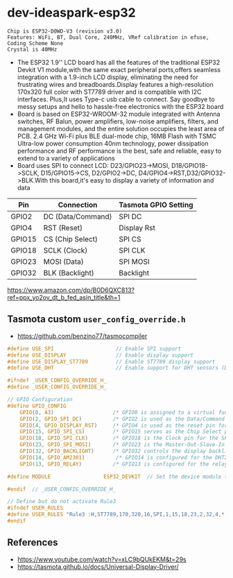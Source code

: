 # dev-ideaspark-esp32

```
Chip is ESP32-D0WD-V3 (revision v3.0)
Features: WiFi, BT, Dual Core, 240MHz, VRef calibration in efuse, Coding Scheme None
Crystal is 40MHz
```

* The ESP32 1.9'' LCD board has all the features of the traditional ESP32 Devkit V1 module,with the same exact peripheral ports,offers seamless integration with a 1.9-inch LCD display, eliminating the need for frustrating wires and breadboards.Display features a high-resolution 170x320 full color with ST7789 driver and is compatible with I2C interfaces. Plus,It uses Type-c usb cable to connect. Say goodbye to messy setups and hello to hassle-free electronics with the ESP32 board
* Board is based on ESP32-WROOM-32 module integrated with Antenna switches, RF Balun, power amplifiers, low-noise amplifiers, filters, and management modules, and the entire solution occupies the least area of PCB. 2.4 GHz Wi-Fi plus BLE dual-mode chip, 16MB Flash with TSMC Ultra-low power consumption 40nm technology, power dissipation performance and RF performance is the best, safe and reliable, easy to extend to a variety of applications
* Board uses SPI to connect LCD: D23/GPIO23->MOSI, D18/GPIO18->SCLK, D15/GPIO15->CS, D2/GPIO2->DC, D4/GPIO4->RST,D32/GPIO32->BLK.With this board,it's easy to display a variety of information and data


|   Pin  |	    Connection    |	Tasmota GPIO Setting  |
| ------ | ------------------ | --------------------- |
| GPIO2  |	DC (Data/Command) |	SPI DC                |
| GPIO4  |	RST (Reset)	      | Display Rst           |
| GPIO15 |	CS (Chip Select)  |	SPI CS                |
| GPIO18 |	SCLK (Clock)      |	SPI CLK               |
| GPIO23 |	MOSI (Data)       |	SPI MOSI              |
| GPIO32 |	BLK (Backlight)   |	Backlight             |

https://www.amazon.com/dp/B0D6QXC813?ref=ppx_yo2ov_dt_b_fed_asin_title&th=1


## Tasmota custom `user_config_override.h`

* https://github.com/benzino77/tasmocompiler

```c
#define USE_SPI                    // Enable SPI support
#define USE_DISPLAY                // Enable display support
#define USE_DISPLAY_ST7789         // Enable ST7789 display support
#define USE_DHT                    // Enable support for DHT sensors (DHT11, DHT22, etc.)

#ifndef _USER_CONFIG_OVERRIDE_H_
#define _USER_CONFIG_OVERRIDE_H_

// GPIO Configuration
#define GPIO_CONFIG                                                      \
    GPIO(0, A3)                   /* GPIO0 is assigned to a virtual function (A3). This is a marker to signal that uDriver should be started. It has no effect on GPIO itself and can be assigned to reserved (red) GPIOs. */ \
    GPIO(2, GPIO_SPI_DC)          /* GPIO2 is used as the Data/Command pin for the SPI display. */ \
    GPIO(4, GPIO_DISPLAY_RST)     /* GPIO4 is used as the reset pin for the display module. */ \
    GPIO(15, GPIO_SPI_CS)         /* GPIO15 serves as the Chip Select pin for the SPI display. */ \
    GPIO(18, GPIO_SPI_CLK)        /* GPIO18 is the Clock pin for the SPI interface. */ \
    GPIO(23, GPIO_SPI_MOSI)       /* GPIO23 is the Master-Out-Slave-In (MOSI) pin for SPI communication. */ \
    GPIO(32, GPIO_BACKLIGHT)      /* GPIO32 controls the display backlight (on/off). */ \
    GPIO(14, GPIO_AM2301)          /* GPIO14 is configured for the DHT22 temperature and humidity sensor. */ \
    GPIO(13, GPIO_RELAY)          /* GPIO13 is configured for the relay control. */

#define MODULE                 ESP32_DEVKIT  // Set the device module to ESP32 DevKit.

#endif  // _USER_CONFIG_OVERRIDE_H_

// Define but do not activate Rule3
#ifndef USER_RULES
#define USER_RULES "Rule3 :H,ST7789,170,320,16,SPI,1,15,18,23,2,32,4,*,80 :S,2,1,3,0,80,30 :I 01,A0 11,A0 3A,81,55 36,81,00 21,80 13,80 29,A0 :o,28 :O,29 :A,2A,2B,2C :R,36 :0,C0,23,00,00 :1,A0,00,23,01 :2,00,23,00,02 :3,60,00,23,03 :i,21,20"
#endif

```

## References

* https://www.youtube.com/watch?v=xLC9bQUkEKM&t=29s
* https://tasmota.github.io/docs/Universal-Display-Driver/
